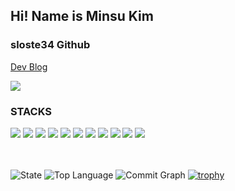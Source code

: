 <h2>Hi! Name is Minsu Kim</h2>
<h3>sloste34 Github</h3>
	
<!-- Instagram Link   -->
<!-- <a href="https://www.instagram.com/userLink" target="_blank"><img src="https://img.shields.io/badge/Instagram-E4405F?style=for-the-badge&logo=Instagram&logoColor=white"></a> -->
<!-- Dev Blog Link -->
<a href="" target="_blank"><img src="">Dev Blog</a>
<!-- Notion Link -->
<a href="" target="_blank"><img src="https://img.shields.io/badge/Notion-000000?style=for-the-badge&logo=Notion&logoColor=white"></a>


<h3>STACKS</h3>
<div>
<!-- HTML5 -->
	<img src="https://img.shields.io/badge/HTML5-E34F26?style=flat&logo=HTML5&logoColor=white" />
<!-- CSS3 -->
	<img src="https://img.shields.io/badge/CSS3-1572B6?style=flat&logo=CSS3&logoColor=white" />
<!-- JavaScript -->
	<img src="https://img.shields.io/badge/Javascript-yellow?style=flat&logo=Javascript&logoColor=white" />
<!-- JavaScript -->
	<img src="https://img.shields.io/badge/Typescript-3178C6?style=flat&logo=Typescript&logoColor=white" />
<!-- JavaScript -->
	<img src="https://img.shields.io/badge/python-3776AB?style=flat&logo=python&logoColor=white" />
<!-- JavaScript -->
	<img src="https://img.shields.io/badge/git-F05032?style=flat&logo=git&logoColor=white" />
<!-- JavaScript -->
	<img src="https://img.shields.io/badge/github-181717?style=flat&logo=github&logoColor=white" />
<!-- JavaScript -->
	<img src="https://img.shields.io/badge/react-61DAFB?style=flat&logo=react&logoColor=black" />
<!-- JavaScript -->
	<img src="https://img.shields.io/badge/React Query-FF4154?style=flat&logo=React Query&logoColor=white" />
<!-- JavaScript -->
	<img src="https://img.shields.io/badge/Sass-CC6699?style=flat&logo=Sass&logoColor=white" />
<!-- JavaScript -->
	<img src="https://img.shields.io/badge/styled components-DB7093?style=flat&logo=styled-components&logoColor=white" />
</div>
<br />
<br />

![State](http://github-profile-summary-cards.vercel.app/api/cards/stats?username=sloste34&theme=github)
![Top Language](http://github-profile-summary-cards.vercel.app/api/cards/repos-per-language?username=sloste34&theme=github)
![Commit Graph](http://github-profile-summary-cards.vercel.app/api/cards/profile-details?username=sloste34&theme=github)
[![trophy](https://github-profile-trophy.vercel.app/?username=sloste34&theme=flat&column=7)](https://github.com/sloste34/)
